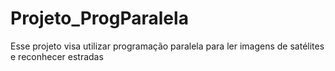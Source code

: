 # Projeto_ProgParalela
Esse projeto visa utilizar programação paralela para ler imagens de satélites e reconhecer estradas
